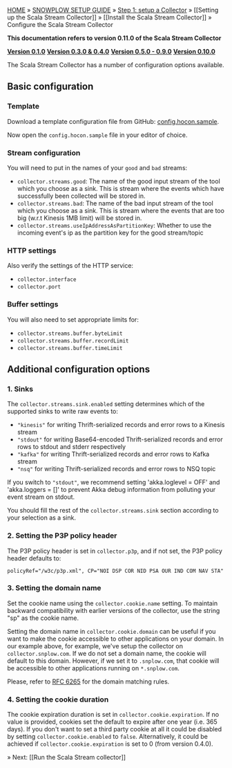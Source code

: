 [HOME](Home) » [SNOWPLOW SETUP GUIDE](Setting-up-Snowplow) » [Step 1: setup a Collector](Setting-up-a-Collector) » [[Setting up the Scala Stream Collector]] » [[Install the Scala Stream Collector]] » Configure the Scala Stream Collector

**This documentation refers to version 0.11.0 of the Scala Stream Collector**

**[Version 0.1.0][v0.1]**
**[Version 0.3.0 & 0.4.0][v0.3]**
**[Version 0.5.0 - 0.9.0][v0.9]**
**[Version 0.10.0][v0.10]**

The Scala Stream Collector has a number of configuration options available.

## Basic configuration

### Template

Download a template configuration file from GitHub: [config.hocon.sample][app-conf].

Now open the `config.hocon.sample` file in your editor of choice.

### Stream configuration

You will need to put in the names of your `good` and `bad` streams:

+ `collector.streams.good`: The name of the good input stream of the tool which you choose as a sink. This is stream where the events which have successfully been collected will be stored in.
+ `collector.streams.bad`: The name of the bad input stream of the tool which you choose as a sink. This is stream where the events that are too big (w.r.t Kinesis 1MB limit) will be stored in.
+ `collector.streams.useIpAddressAsPartitionKey`: Whether to use the incoming event's ip as the partition key for the good stream/topic

### HTTP settings

Also verify the settings of the HTTP service:

+ `collector.interface`
+ `collector.port`

### Buffer settings

You will also need to set appropriate limits for:

+ `collector.streams.buffer.byteLimit`
+ `collector.streams.buffer.recordLimit`
+ `collector.streams.buffer.timeLimit`

## Additional configuration options

### 1. Sinks

The `collector.streams.sink.enabled` setting determines which of the supported sinks to write raw
events to:
+ `"kinesis"` for writing Thrift-serialized records and error rows to a Kinesis stream
+ `"stdout"` for writing Base64-encoded Thrift-serialized records and error rows to stdout and stderr respectively
+ `"kafka"` for writing Thrift-serialized records and error rows to Kafka stream
+ `"nsq"` for writing Thrift-serialized records and error rows to NSQ topic

If you switch to `"stdout"`, we recommend setting 'akka.loglevel = OFF' and 'akka.loggers = []' to prevent Akka debug information from polluting your event stream on stdout.

You should fill the rest of the `collector.streams.sink` section according to your selection as a
sink.

### 2. Setting the P3P policy header

The P3P policy header is set in `collector.p3p`, and
if not set, the P3P policy header defaults to:

	policyRef="/w3c/p3p.xml", CP="NOI DSP COR NID PSA OUR IND COM NAV STA"

### 3. Setting the domain name

Set the cookie name using the `collector.cookie.name` setting. To maintain backward compatibility with earlier versions of the collector, use the string "sp" as the cookie name.

Setting the domain name in `collector.cookie.domain` can be useful if you want to make the cookie accessible to other applications on your domain. In our example above, for example, we've setup the collector on `collector.snplow.com`. If we do not set a domain name, the cookie will default to this domain. However, if we set it to `.snplow.com`, that cookie will be accessible to other applications running on `*.snplow.com`.

Please, refer to [RFC 6265](https://tools.ietf.org/html/rfc6265#section-5.1.3) for the domain matching rules.

### 4. Setting the cookie duration

The cookie expiration duration is set in `collector.cookie.expiration`. If no value is provided, cookies set the default to expire after one year (i.e. 365 days). If you don't want to set a third party cookie at all it could be disabled by setting `collector.cookie.enabled` to `false`. Alternatively, it could be achieved if `collector.cookie.expiration` is set to 0 (from version 0.4.0).

» Next: [[Run the Scala Stream collector]]

[v0.1]: https://github.com/snowplow/snowplow/wiki/Configure-the-Scala-Stream-Collector-v0.1
[v0.3]: https://github.com/snowplow/snowplow/wiki/Configure-the-Scala-Stream-Collector-v0.3
[v0.9]: https://github.com/snowplow/snowplow/wiki/Configure-the-Scala-Stream-Collector-v0.9
[v0.10]: https://github.com/snowplow/snowplow/wiki/Configure-the-Scala-Stream-Collector-v0.10
[app-conf]: https://raw.githubusercontent.com/snowplow/snowplow/master/2-collectors/scala-stream-collector/examples/config.hocon.sample
